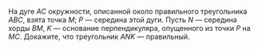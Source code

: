 На дуге $AC$ окружности, описанной около правильного треугольника $ABC$, взята точка $M$; $P$ — середина этой дуги. Пусть $N$ — середина хорды $BM$, $K$ — основание перпендикуляра, опущенного из точки $P$ на $MC$. Докажите, что треугольник $ANK$ — правильный.